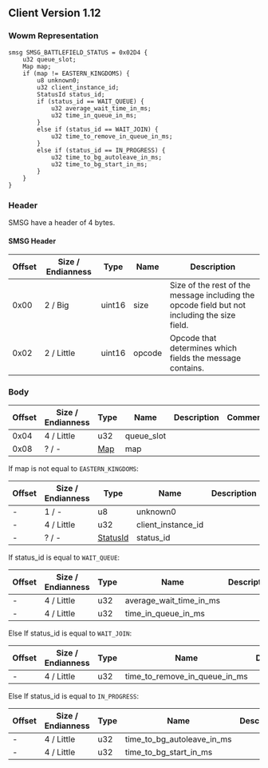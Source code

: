 ## Client Version 1.12

### Wowm Representation
```rust,ignore
smsg SMSG_BATTLEFIELD_STATUS = 0x02D4 {
    u32 queue_slot;
    Map map;
    if (map != EASTERN_KINGDOMS) {
        u8 unknown0;
        u32 client_instance_id;
        StatusId status_id;
        if (status_id == WAIT_QUEUE) {
            u32 average_wait_time_in_ms;
            u32 time_in_queue_in_ms;
        }
        else if (status_id == WAIT_JOIN) {
            u32 time_to_remove_in_queue_in_ms;
        }
        else if (status_id == IN_PROGRESS) {
            u32 time_to_bg_autoleave_in_ms;
            u32 time_to_bg_start_in_ms;
        }
    }
}
```
### Header

SMSG have a header of 4 bytes.

#### SMSG Header

| Offset | Size / Endianness | Type   | Name   | Description |
| ------ | ----------------- | ------ | ------ | ----------- |
| 0x00   | 2 / Big           | uint16 | size   | Size of the rest of the message including the opcode field but not including the size field.|
| 0x02   | 2 / Little        | uint16 | opcode | Opcode that determines which fields the message contains.|

### Body

| Offset | Size / Endianness | Type | Name | Description | Comment |
| ------ | ----------------- | ---- | ---- | ----------- | ------- |
| 0x04 | 4 / Little | u32 | queue_slot |  |  |
| 0x08 | ? / - | [Map](map.md) | map |  |  |

If map is not equal to `EASTERN_KINGDOMS`:

| Offset | Size / Endianness | Type | Name | Description | Comment |
| ------ | ----------------- | ---- | ---- | ----------- | ------- |
| - | 1 / - | u8 | unknown0 |  |  |
| - | 4 / Little | u32 | client_instance_id |  |  |
| - | ? / - | [StatusId](statusid.md) | status_id |  |  |

If status_id is equal to `WAIT_QUEUE`:

| Offset | Size / Endianness | Type | Name | Description | Comment |
| ------ | ----------------- | ---- | ---- | ----------- | ------- |
| - | 4 / Little | u32 | average_wait_time_in_ms |  |  |
| - | 4 / Little | u32 | time_in_queue_in_ms |  |  |

Else If status_id is equal to `WAIT_JOIN`:

| Offset | Size / Endianness | Type | Name | Description | Comment |
| ------ | ----------------- | ---- | ---- | ----------- | ------- |
| - | 4 / Little | u32 | time_to_remove_in_queue_in_ms |  |  |

Else If status_id is equal to `IN_PROGRESS`:

| Offset | Size / Endianness | Type | Name | Description | Comment |
| ------ | ----------------- | ---- | ---- | ----------- | ------- |
| - | 4 / Little | u32 | time_to_bg_autoleave_in_ms |  |  |
| - | 4 / Little | u32 | time_to_bg_start_in_ms |  |  |

